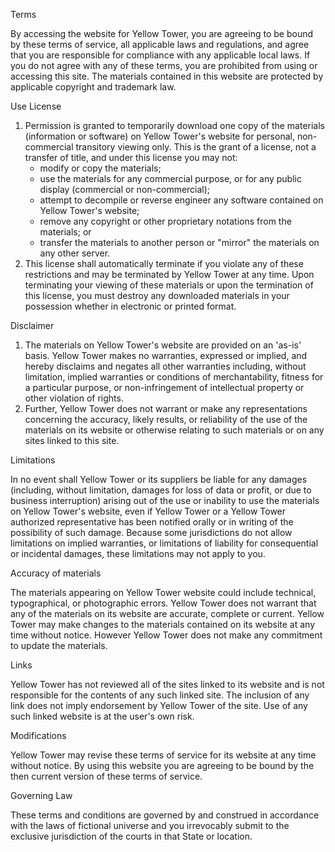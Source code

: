 Terms

By accessing the website for Yellow Tower, you are agreeing to be bound by these terms of service, all applicable laws and regulations, and agree that you are responsible for compliance with any applicable local laws. If you do not agree with any of these terms, you are prohibited from using or accessing this site. The materials contained in this website are protected by applicable copyright and trademark law.

Use License

1)  Permission is granted to temporarily download one copy of the materials (information or software) on Yellow Tower's website for personal, non-commercial transitory viewing only. This is the grant of a license, not a transfer of title, and under this license you may not:
    -  modify or copy the materials;
    -  use the materials for any commercial purpose, or for any public display (commercial or non-commercial);
    -  attempt to decompile or reverse engineer any software contained on Yellow Tower's website;
    -  remove any copyright or other proprietary notations from the materials; or
    -  transfer the materials to another person or "mirror" the materials on any other server.
2)  This license shall automatically terminate if you violate any of these restrictions and may be terminated by Yellow Tower at any time. Upon terminating your viewing of these materials or upon the termination of this license, you must destroy any downloaded materials in your possession whether in electronic or printed format.

Disclaimer

1)  The materials on Yellow Tower's website are provided on an 'as-is' basis. Yellow Tower makes no warranties, expressed or implied, and hereby disclaims and negates all other warranties including, without limitation, implied warranties or conditions of merchantability, fitness for a particular purpose, or non-infringement of intellectual property or other violation of rights.
2)  Further, Yellow Tower does not warrant or make any representations concerning the accuracy, likely results, or reliability of the use of the materials on its website or otherwise relating to such materials or on any sites linked to this site.

Limitations

In no event shall Yellow Tower or its suppliers be liable for any damages (including, without limitation, damages for loss of data or profit, or due to business interruption) arising out of the use or inability to use the materials on Yellow Tower's website, even if Yellow Tower or a Yellow Tower authorized representative has been notified orally or in writing of the possibility of such damage. Because some jurisdictions do not allow limitations on implied warranties, or limitations of liability for consequential or incidental damages, these limitations may not apply to you.

Accuracy of materials

The materials appearing on Yellow Tower website could include technical, typographical, or photographic errors. Yellow Tower does not warrant that any of the materials on its website are accurate, complete or current. Yellow Tower may make changes to the materials contained on its website at any time without notice. However Yellow Tower does not make any commitment to update the materials.

Links

Yellow Tower has not reviewed all of the sites linked to its website and is not responsible for the contents of any such linked site. The inclusion of any link does not imply endorsement by Yellow Tower of the site. Use of any such linked website is at the user's own risk.

Modifications

Yellow Tower may revise these terms of service for its website at any time without notice. By using this website you are agreeing to be bound by the then current version of these terms of service.

Governing Law

These terms and conditions are governed by and construed in accordance with the laws of fictional universe and you irrevocably submit to the exclusive jurisdiction of the courts in that State or location.